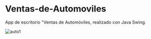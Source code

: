 # Ventas-de-Automoviles
App de escritorio "Ventas de Automóviles, realizado con Java Swing.

![auto1](https://user-images.githubusercontent.com/91395402/223457644-a9563a32-fd8b-4d53-ae90-f96818789546.jpg)
